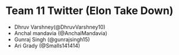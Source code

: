 # Team 11 Twitter (Elon Take Down)
- Dhruv Varshney(@DhruvVarshney10)
- Anchal mandavia (@AnchalMandavia)
- Gunraj Singh (@gunrajsingh15)
- Ari Grady (@Smalls141414)
